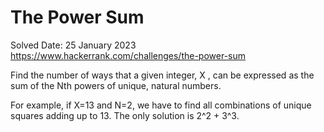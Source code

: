 # The Power Sum

Solved Date: 25 January 2023
https://www.hackerrank.com/challenges/the-power-sum

Find the number of ways that a given integer, X , can be expressed as the sum of the Nth powers of unique, natural numbers.

For example, if X=13 and N=2, we have to find all combinations of unique squares adding up to 13. The only solution is 2^2 + 3^3.

